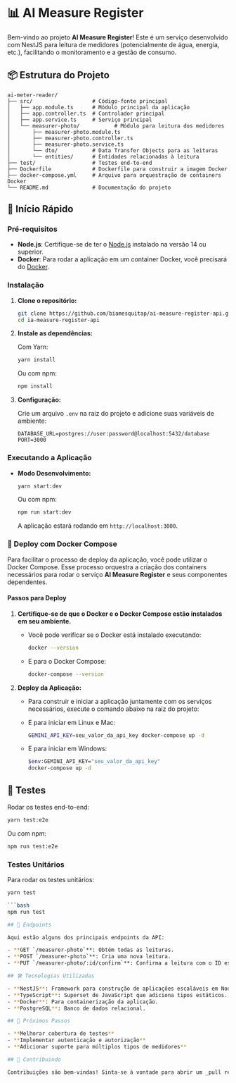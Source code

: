 # 📊 AI Measure Register 

Bem-vindo ao projeto **AI Measure Register**! Este é um serviço desenvolvido com NestJS para leitura de medidores (potencialmente de água, energia, etc.), facilitando o monitoramento e a gestão de consumo.

## 📦 Estrutura do Projeto

```plaintext
ai-meter-reader/
├── src/                   # Código-fonte principal
│   ├── app.module.ts      # Módulo principal da aplicação
│   ├── app.controller.ts  # Controlador principal
│   ├── app.service.ts     # Serviço principal
│   └── measurer-photo/           # Módulo para leitura dos medidores
│       ├── measurer-photo.module.ts
│       ├── measurer-photo.controller.ts
│       ├── measurer-photo.service.ts
│       └── dto/           # Data Transfer Objects para as leituras
│       └── entities/      # Entidades relacionadas à leitura
├── test/                  # Testes end-to-end
├── Dockerfile             # Dockerfile para construir a imagem Docker
├── docker-compose.yml     # Arquivo para orquestração de containers Docker
└── README.md              # Documentação do projeto
```

## 🚀 Início Rápido

### Pré-requisitos

- **Node.js**: Certifique-se de ter o [Node.js](https://nodejs.org/) instalado na versão 14 ou superior.
- **Docker**: Para rodar a aplicação em um container Docker, você precisará do [Docker](https://www.docker.com/).

### Instalação

1. **Clone o repositório:**

   ```bash
   git clone https://github.com/biamesquitap/ai-measure-register-api.git
   cd ia-measure-register-api
   ```

2. **Instale as dependências:**

   Com Yarn:

   ```bash
   yarn install
   ```

   Ou com npm:

   ```bash
   npm install
   ```

3. **Configuração:**

   Crie um arquivo `.env` na raiz do projeto e adicione suas variáveis de ambiente:

   ```plaintext
   DATABASE_URL=postgres://user:password@localhost:5432/database
   PORT=3000
   ```

### Executando a Aplicação

- **Modo Desenvolvimento:**

  ```bash
  yarn start:dev
  ```

  Ou com npm:

  ```bash
  npm run start:dev
  ```

  A aplicação estará rodando em `http://localhost:3000`.

### 🚀 Deploy com Docker Compose

Para facilitar o processo de deploy da aplicação, você pode utilizar o Docker Compose. Esse processo orquestra a criação dos containers necessários para rodar o serviço **AI Measure Register** e seus componentes dependentes.

#### Passos para Deploy

1. **Certifique-se de que o Docker e o Docker Compose estão instalados em seu ambiente.**

   - Você pode verificar se o Docker está instalado executando:

     ```bash
     docker --version
     ```

   - E para o Docker Compose:

     ```bash
     docker-compose --version
     ```

2. **Deploy da Aplicação:**

   - Para construir e iniciar a aplicação juntamente com os serviços necessários, execute o comando abaixo na raiz do projeto:

   - E para iniciar em Linux e Mac:
     ```bash
     GEMINI_API_KEY=seu_valor_da_api_key docker-compose up -d
     ```

   - E para iniciar em Windows:
     ```bash
     $env:GEMINI_API_KEY="seu_valor_da_api_key" 
     docker-compose up -d
     ```


## 🧪 Testes

Rodar os testes end-to-end:

```bash
yarn test:e2e
```

Ou com npm:

```bash
npm run test:e2e
```

### Testes Unitários

Para rodar os testes unitários:

```bash
yarn test

```bash
npm run test

## 📘 Endpoints

Aqui estão alguns dos principais endpoints da API:

- **GET `/measurer-photo`**: Obtém todas as leituras.
- **POST `/measurer-photo`**: Cria uma nova leitura.
- **PUT `/measurer-photo/:id/confirm`**: Confirma a leitura com o ID especificado.

## 🛠️ Tecnologias Utilizadas

- **NestJS**: Framework para construção de aplicações escaláveis em Node.js.
- **TypeScript**: Superset de JavaScript que adiciona tipos estáticos.
- **Docker**: Para containerização da aplicação.
- **PostgreSQL**: Banco de dados relacional.

## 🎯 Próximos Passos

- **Melhorar cobertura de testes**
- **Implementar autenticação e autorização**
- **Adicionar suporte para múltiplos tipos de medidores**

## 🤝 Contribuindo

Contribuições são bem-vindas! Sinta-se à vontade para abrir um _pull request_ ou _issue_.

